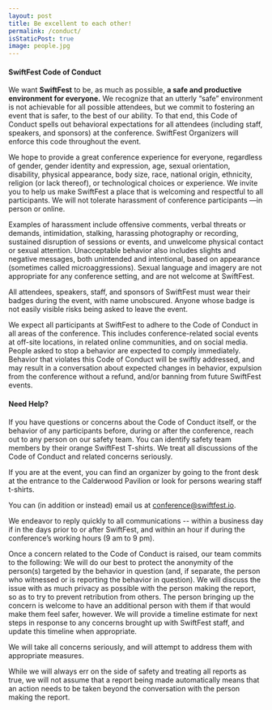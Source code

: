 ```yaml
---
layout: post
title: Be excellent to each other!
permalink: /conduct/
isStaticPost: true
image: people.jpg
---
```

#### SwiftFest Code of Conduct

We want **SwiftFest** to be, as much as possible, **a safe and productive environment for everyone.** We recognize that an utterly “safe” environment is not achievable for all possible attendees, but we commit to fostering an event that is safer, to the best of our ability. To that end, this Code of Conduct spells out behavioral expectations for all attendees (including staff, speakers, and sponsors) at the conference. SwiftFest Organizers will enforce this code throughout the event. 

We hope to provide a great conference experience for everyone, regardless of gender, gender identity and expression, age, sexual orientation, disability, physical appearance, body size, race, national origin, ethnicity, religion (or lack thereof), or technological choices or experience. We invite you to help us make SwiftFest a place that is welcoming and respectful to all participants. We will not tolerate harassment of conference participants —in person or online.

Examples of harassment include offensive comments, verbal threats or demands, intimidation, stalking, harassing photography or recording, sustained disruption of sessions or events, and unwelcome physical contact or sexual attention. Unacceptable behavior also includes slights and negative messages, both unintended and intentional, based on appearance (sometimes called microaggressions). Sexual language and imagery are not appropriate for any conference setting, and are not welcome at SwiftFest.

All attendees, speakers, staff, and sponsors of SwiftFest must wear their badges during the event, with name unobscured. Anyone whose badge is not easily visible risks being asked to leave the event.

We expect all participants at SwiftFest to adhere to the Code of Conduct in all areas of the conference. This includes conference-related social events at off-site locations, in related online communities, and on social media. People asked to stop a behavior are expected to comply immediately. Behavior that violates this Code of Conduct will be swiftly addressed, and may result in a conversation about expected changes in behavior, expulsion from the conference without a refund, and/or banning from future SwiftFest events.


#### Need Help?

If you have questions or concerns about the Code of Conduct itself, or the behavior of any participants before, during or after the conference, reach out to any person on our safety team. You can identify safety team members by their orange SwiftFest T-shirts. We treat all discussions of the Code of Conduct and related concerns seriously. 

If you are at the event, you can find an organizer by going to the front desk at the entrance to the Calderwood Pavilion or look for persons wearing staff t-shirts.

You can (in addition or instead) email us at conference@swiftfest.io.  

We endeavor to reply quickly to all communications -- within a business day if in the days prior to or after SwiftFest, and within an hour if during the conference’s working hours (9 am to 9 pm).

Once a concern related to the Code of Conduct is raised, our team commits to the following:
We will do our best to protect the anonymity of the person(s) targeted by the behavior in question (and, if separate, the person who witnessed or is reporting the behavior in question).
We will discuss the issue with as much privacy as possible with the person making the report, so as to try to prevent retribution from others. The person bringing up the concern is welcome to have an additional person with them if that would make them feel safer, however. 
We will provide a timeline estimate for next steps in response to any concerns brought up with SwiftFest staff, and update this timeline when appropriate.

We will take all concerns seriously, and will attempt to address them with appropriate measures.

While we will always err on the side of safety and treating all reports as true, we will not assume that a report being made automatically means that an action needs to be taken beyond the conversation with the person making the report.
